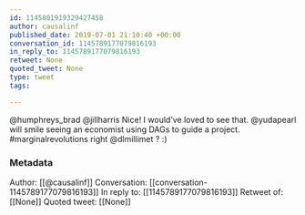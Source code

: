 ```yaml
---
id: 1145801919329427458
author: causalinf
published_date: 2019-07-01 21:10:40 +00:00
conversation_id: 1145789177079816193
in_reply_to: 1145789177079816193
retweet: None
quoted_tweet: None
type: tweet
tags:

---
```


@humphreys_brad @jillharris Nice! I would’ve loved to see that. @yudapearl will smile seeing an economist using DAGs to guide a project. #marginalrevolutions right @dlmillimet ? :)

### Metadata

Author: [[@causalinf]]
Conversation: [[conversation-1145789177079816193]]
In reply to: [[1145789177079816193]]
Retweet of: [[None]]
Quoted tweet: [[None]]
